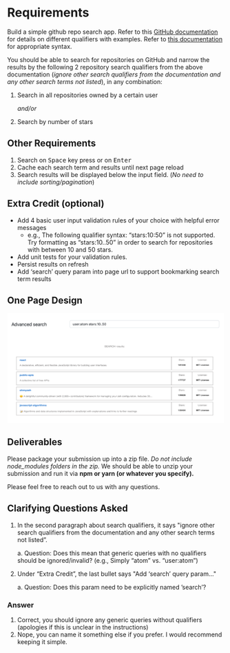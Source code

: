 # Requirements

Build a simple github repo search app. Refer to this [GitHub documentation](https://docs.github.com/en/search-github/searching-on-github/searching-for-repositories) for details on different qualifiers with examples. Refer to [this documentation](https://docs.github.com/en/search-github/getting-started-with-searching-on-github/understanding-the-search-syntax) for appropriate syntax.

You should be able to search for repositories on GitHub and narrow the results by the following 2 repository search qualifiers from the above documentation (_ignore other search qualifiers from the documentation and any other search terms not listed_), in any combination:

1. Search in all repositories owned by a certain user

   _and/or_

2. Search by number of stars

## Other Requirements

1. Search on <kbd>Space</kbd> key press or on <kbd>Enter</kbd>
2. Cache each search term and results until next page reload
3. Search results will be displayed below the input field. (_No need to include sorting/pagination_)

## Extra Credit (optional)

- Add 4 basic user input validation rules of your choice with helpful error messages
  - e.g., The following qualifier syntax: “stars:10:50” is not supported. Try formatting as “stars:10..50” in order to search for repositories with between 10 and 50 stars.
- Add unit tests for your validation rules.
- Persist results on refresh
- Add ‘search’ query param into page url to support bookmarking search term results

## One Page Design

![one-page-design](./one-page-design.png)

## Deliverables

Please package your submission up into a zip file. _Do not include node_modules folders in the zip._ We should be able to unzip your submission and run it via **npm or yarn (or whatever you specify).**

Please feel free to reach out to us with any questions.

## Clarifying Questions Asked

1. In the second paragraph about search qualifiers, it says "ignore other search qualifiers from the documentation and any other search terms not listed”.

   a. Question: Does this mean that generic queries with no qualifiers should be ignored/invalid? (e.g., Simply “atom” vs. “user:atom”)

2. Under “Extra Credit”, the last bullet says "Add ‘search’ query param…"

   a. Question: Does this param need to be explicitly named ’search’?

### Answer

1. Correct, you should ignore any generic queries without qualifiers (apologies if this is unclear in the instructions)
2. Nope, you can name it something else if you prefer. I would recommend keeping it simple.
